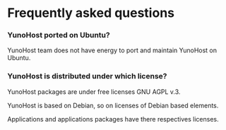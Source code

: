 # Frequently asked questions

### YunoHost ported on Ubuntu?
YunoHost team does not have energy to port and maintain YunoHost on Ubuntu.

### YunoHost is distributed under which license?
YunoHost packages are under free licenses GNU AGPL v.3.

YunoHost is based on Debian, so on licenses of Debian based elements.

Applications and applications packages have there respectives licenses.